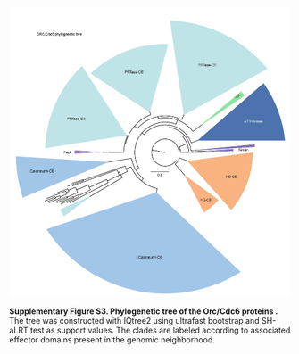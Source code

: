 <p align="justify">
  <img src="./ORC.tree.jpg" alt="Sup3"/>
</p>

**Supplementary Figure S3. Phylogenetic tree of the Orc/Cdc6 proteins .**  The tree was constructed with IQtree2 using ultrafast bootstrap and SH-aLRT test as support values. The clades are labeled according to associated effector domains present in the genomic neighborhood.

